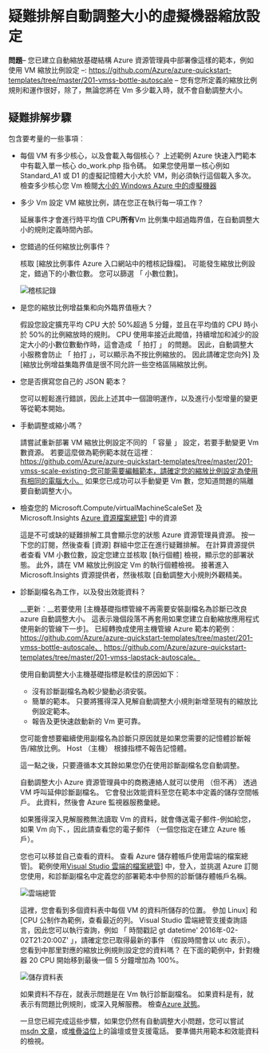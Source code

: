 <properties
    pageTitle="疑難排解自動調整大小的虛擬機器縮放比例設定 |Microsoft Azure"
    description="疑難排解自動調整大小的虛擬機器縮放比例設定。 瞭解一般遇到的問題，以及如何解決方法。"
    services="virtual-machine-scale-sets"
    documentationCenter=""
    authors="gbowerman"
    manager="timlt"
    editor=""
    tags="azure-resource-manager"/>

<tags
    ms.service="virtual-machine-scale-sets"
    ms.workload="na"
    ms.tgt_pltfrm="windows"
    ms.devlang="na"
    ms.topic="article"
    ms.date="10/28/2016"
    ms.author="guybo"/>

# <a name="troubleshooting-autoscale-with-virtual-machine-scale-sets"></a>疑難排解自動調整大小的虛擬機器縮放設定

**問題**– 您已建立自動縮放基礎結構 Azure 資源管理員中部署像這樣的範本，例如使用 VM 縮放比例設定 –: https://github.com/Azure/azure-quickstart-templates/tree/master/201-vmss-bottle-autoscale – 您有您所定義的縮放比例規則和運作很好，除了，無論您將在 Vm 多少載入時，就不會自動調整大小。

## <a name="troubleshooting-steps"></a>疑難排解步驟

包含要考量的一些事項︰

- 每個 VM 有多少核心，以及會載入每個核心？
 上述範例 Azure 快速入門範本中有載入單一核心 do_work.php 指令碼。 如果您使用單一核心例如 Standard_A1 或 D1 的虛擬記憶體大小大於 VM，則必須執行這個載入多次。 檢查多少核心您 Vm 檢閱[大小的 Windows Azure 中的虛擬機器](../virtual-machines/virtual-machines-windows-sizes.md)

- 多少 Vm 設定 VM 縮放比例，請在您正在執行每一項工作？

    延展事件才會進行時平均值 CPU**所有**Vm 比例集中超過臨界值，在自動調整大小的規則定義時間內部。

- 您錯過的任何縮放比例事件？

    核取 [縮放比例事件 Azure 入口網站中的稽核記錄檔]。 可能發生縮放比例設定，錯過下的小數位數。 您可以篩選 「 小數位數]。

    ![稽核記錄][audit]

- 是您的縮放比例增益集和向外臨界值極大？

    假設您設定擴充平均 CPU 大於 50%超過 5 分鐘，並且在平均值的 CPU 時小於 50%的比例縮放時的規則。 CPU 使用率接近此閥值，持續增加和減少的設定大小的小數位數動作時，這會造成 「 拍打 」 的問題。 因此，自動調整大小服務會防止 「 拍打 」，可以顯示為不按比例縮放的。 因此請確定您向外] 及 [縮放比例增益集臨界值是很不同允許一些空格區隔縮放比例。

- 您是否撰寫您自己的 JSON 範本？

    您可以輕鬆進行錯誤，因此上述其中一個證明運作，以及進行小型增量的變更等從範本開始。 

- 手動調整或縮小嗎？

    請嘗試重新部署 VM 縮放比例設定不同的 「 容量 」 設定，若要手動變更 Vm 數資源。 若要這麼做為範例範本就在這裡︰ https://github.com/Azure/azure-quickstart-templates/tree/master/201-vmss-scale-existing-您可能需要編輯範本，請確定您的縮放比例設定為使用有相同的電腦大小。 如果您已成功可以手動變更 Vm 數，您知道問題的隔離要自動調整大小。

- 檢查您的 Microsoft.Compute/virtualMachineScaleSet 及 Microsoft.Insights [Azure 資源檔案總管](https://resources.azure.com/)] 中的資源

    這是不可或缺的疑難排解工具會顯示您的狀態 Azure 資源管理員資源。 按一下您的訂閱，然後查看 [資源] 群組中您正在進行疑難排解。 在計算資源提供者查看 VM 小數位數，設定您建立並核取 [執行個體] 檢視，顯示您的部署狀態。 此外，請在 VM 縮放比例設定 Vm 的執行個體檢視。 接著進入 Microsoft.Insights 資源提供者，然後核取 [自動調整大小規則外觀精美。

- 診斷副檔名為工作，以及發出效能資料？

    __更新︰__若要使用 [主機基礎指標管線不再需要安裝副檔名為診斷已改良 azure 自動調整大小。 這表示幾個段落不再套用如果您建立自動縮放應用程式使用新的管線下一步]。 已經轉換成使用主機管線 Azure 範本的範例︰ https://github.com/Azure/azure-quickstart-templates/tree/master/201-vmss-bottle-autoscale、 https://github.com/Azure/azure-quickstart-templates/tree/master/201-vmss-lapstack-autoscale。 

    使用自動調整大小主機基礎指標是較佳的原因如下︰

    - 沒有診斷副檔名為較少變動必須安裝。
    - 簡單的範本。 只要將獲得深入見解自動調整大小規則新增至現有的縮放比例設定範本。
    - 報告及更快速啟動新的 Vm 更可靠。

    您可能會想要繼續使用副檔名為診斷只原因就是如果您需要的記憶體診斷報告/縮放比例。 Host （主機） 根據指標不報告記憶體。

    這一點之後，只要遵循本文其餘如果您仍在使用診斷副檔名您自動調整。

    自動調整大小 Azure 資源管理員中的商務連絡人就可以使用 （但不再） 透過 VM 呼叫延伸診斷副檔名。 它會發出效能資料至您在範本中定義的儲存空間帳戶。 此資料，然後會 Azure 監視器服務彙總。

    如果獲得深入見解服務無法讀取 Vm 的資料，就會傳送電子郵件-例如給您，如果 Vm 向下、，因此請查看您的電子郵件 （一個您指定在建立 Azure 帳戶）。

    您也可以移並自己查看的資料。 查看 Azure 儲存體帳戶使用雲端的檔案總管]。 範例使用[Visual Studio 雲端的檔案總管](https://visualstudiogallery.msdn.microsoft.com/aaef6e67-4d99-40bc-aacf-662237db85a2)] 中，登入，並挑選 Azure 訂閱您使用，和診斷副檔名中定義您的部署範本中參照的診斷儲存體帳戶名稱。

    ![雲端總管][explorer]

    這裡，您會看到多個資料表中每個 VM 的資料所儲存的位置。 參加 Linux] 和 [CPU 公制作為範例，查看最近的列。 Visual Studio 雲端總管支援查詢語言，因此您可以執行查詢，例如 「 時間戳記 gt datetime' 2016年-02-02T21:20:00Z' 」，請確定您已取得最新的事件 （假設時間會以 utc 表示）。 您看到中那里對應的縮放比例規則設定您的資料嗎？ 在下面的範例中，針對機器 20 CPU 開始移到最後一個 5 分鐘增加為 100%。

    ![儲存資料表][tables]

    如果資料不存在，就表示問題是在 Vm 執行診斷副檔名。 如果資料是有，就表示有問題比例規則，或深入見解服務。 檢查[Azure 狀態](https://azure.microsoft.com/status/)。

    一旦您已經完成這些步驟，如果您仍然有自動調整大小問題，您可以嘗試[msdn 文章](https://social.msdn.microsoft.com/forums/azure/home?category=windowsazureplatform%2Cazuremarketplace%2Cwindowsazureplatformctp)，或[堆疊溢位](http://stackoverflow.com/questions/tagged/azure)上的論壇或登支援電話。 要準備共用範本和效能資料的檢視。

[audit]: ./media/virtual-machine-scale-sets-troubleshoot/image3.png
[explorer]: ./media/virtual-machine-scale-sets-troubleshoot/image1.png
[tables]: ./media/virtual-machine-scale-sets-troubleshoot/image4.png
